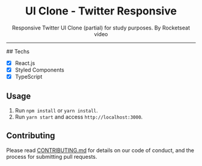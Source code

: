 <h1 align="center">
UI Clone - Twitter Responsive
</h1>

<p align="center">Responsive Twitter UI Clone (partial) for study purposes. By Rocketseat video</p>

<hr>
## Techs

- [x] React.js
- [x] Styled Components
- [x] TypeScript

## Usage

1. Run `npm install` or `yarn install`.<br />
2. Run `yarn start` and access `http://localhost:3000`.<br />

## Contributing

Please read [CONTRIBUTING.md](CONTRIBUTING.md) for details on our code of conduct, and the process for submitting pull requests.
